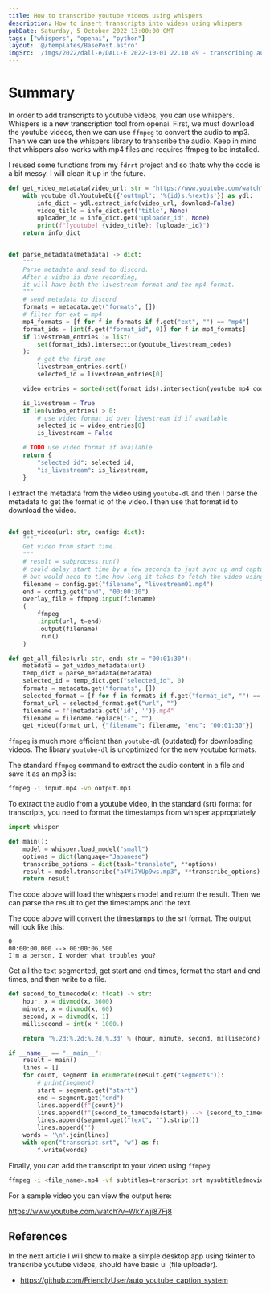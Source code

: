 ```yaml
---
title: How to transcribe youtube videos using whispers
description: How to insert transcripts into videos using whispers
pubDate: Saturday, 5 October 2022 13:00:00 GMT
tags: ["whispers", "openai", "python"]
layout: '@/templates/BasePost.astro'
imgSrc: '/imgs/2022/dall-e/DALL·E 2022-10-01 22.10.49 - transcribing audio to text.png'
---
```



# Summary

In order to add transcripts to youtube videos, you can use whispers. Whispers is a new transcription tool from openai. First, we must download the youtube videos, then we can use `ffmpeg` to convert the audio to mp3. Then we can use the whispers library to transcribe the audio. Keep in mind that whispers also works with mp4 files and requires ffmpeg to be installed.

I reused some functions from my `fdrrt` project and so thats why the code is a bit messy. I will clean it up in the future.
```python
def get_video_metadata(video_url: str = "https://www.youtube.com/watch?v=21X5lGlDOfg&ab_channel=NASA")-> dict:
    with youtube_dl.YoutubeDL({'outtmpl': '%(id)s.%(ext)s'}) as ydl:
        info_dict = ydl.extract_info(video_url, download=False)
        video_title = info_dict.get('title', None)
        uploader_id = info_dict.get('uploader_id', None)
        print(f"[youtube] {video_title}: {uploader_id}")
    return info_dict


def parse_metadata(metadata) -> dict:
    """
    Parse metadata and send to discord.
    After a video is done recording, 
    it will have both the livestream format and the mp4 format.
    """
    # send metadata to discord
    formats = metadata.get("formats", [])
    # filter for ext = mp4
    mp4_formats = [f for f in formats if f.get("ext", "") == "mp4"]
    format_ids = [int(f.get("format_id", 0)) for f in mp4_formats]
    if livestream_entries := list(
        set(format_ids).intersection(youtube_livestream_codes)
    ):
        # get the first one
        livestream_entries.sort()
        selected_id = livestream_entries[0]

    video_entries = sorted(set(format_ids).intersection(youtube_mp4_codes))

    is_livestream = True
    if len(video_entries) > 0:
        # use video format id over livestream id if available
        selected_id = video_entries[0]
        is_livestream = False

    # TODO use video format if available
    return {
        "selected_id": selected_id,
        "is_livestream": is_livestream,
    }
```

I extract the metadata from the video using `youtube-dl` and then I parse the metadata to get the format id of the video. I then use that format id to download the video.
```python

def get_video(url: str, config: dict):
    """
    Get video from start time.
    """
    # result = subprocess.run()
    # could delay start time by a few seconds to just sync up and capture the full video length
    # but would need to time how long it takes to fetch the video using youtube-dl and other adjustments and start a bit before
    filename = config.get("filename", "livestream01.mp4")
    end = config.get("end", "00:00:10")
    overlay_file = ffmpeg.input(filename)
    (
        ffmpeg
        .input(url, t=end)
        .output(filename)
        .run()
    )

def get_all_files(url: str, end: str = "00:01:30"):
    metadata = get_video_metadata(url)
    temp_dict = parse_metadata(metadata)
    selected_id = temp_dict.get("selected_id", 0)
    formats = metadata.get("formats", [])
    selected_format = [f for f in formats if f.get("format_id", "") == str(selected_id)][0]
    format_url = selected_format.get("url", "")
    filename = f"{metadata.get('id', '')}.mp4"
    filename = filename.replace("-", "")
    get_video(format_url, {"filename": filename, "end": "00:01:30"})
```

`ffmpeg` is much more efficient than `youtube-dl` (outdated) for downloading videos. The library `youtube-dl` is unoptimized for the new youtube formats.

The standard `ffmpeg` command to extract the audio content in a file and save it as an mp3 is:

```bash
ffmpeg -i input.mp4 -vn output.mp3
```

To extract the audio from a youtube video, in the standard (srt) format for transcripts, you need to format the timestamps from whisper appropriately

```python
import whisper

def main():
    model = whisper.load_model("small")
    options = dict(language="Japanese")
    transcribe_options = dict(task="translate", **options)
    result = model.transcribe("a4Vi7YUp9ws.mp3", **transcribe_options)
    return result
```

The code above will load the whispers model and return the result. Then we can parse the result to get the timestamps and the text.


The code above will convert the timestamps to the srt format. The output will look like this:

```srt
0
00:00:00,000 --> 00:00:06,500
I'm a person, I wonder what troubles you?
```

Get all the text segmented, get start and end times, format the start and end times, and then write to a file.

```python
def second_to_timecode(x: float) -> str:
    hour, x = divmod(x, 3600)
    minute, x = divmod(x, 60)
    second, x = divmod(x, 1)
    millisecond = int(x * 1000.)

    return '%.2d:%.2d:%.2d,%.3d' % (hour, minute, second, millisecond)

if __name__ == "__main__":
    result = main()
    lines = []
    for count, segment in enumerate(result.get("segments")):
        # print(segment)
        start = segment.get("start")
        end = segment.get("end")
        lines.append(f"{count}")
        lines.append(f"{second_to_timecode(start)} --> {second_to_timecode(end)}")
        lines.append(segment.get("text", "").strip())
        lines.append('')
    words = '\n'.join(lines)
    with open("transcript.srt", "w") as f:
        f.write(words)
```

Finally, you can add the transcript to your video using `ffmpeg`:

```bash
ffmpeg -i <file_name>.mp4 -vf subtitles=transcript.srt mysubtitledmovie.mp4
```

For a sample video you can view the output here:

https://www.youtube.com/watch?v=WkYwji87Fj8
## References

In the next article I will show to make a simple desktop app using tkinter to transcribe youtube videos, should have basic ui (file uploader).

* https://github.com/FriendlyUser/auto_youtube_caption_system